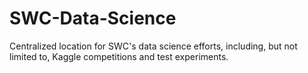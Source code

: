 # SWC-Data-Science
Centralized location for SWC's data science efforts, including, but not limited to, Kaggle competitions and test experiments.
